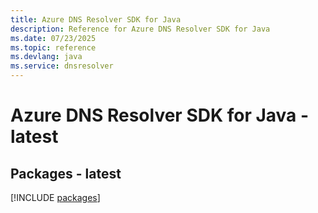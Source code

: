 ```yaml
---
title: Azure DNS Resolver SDK for Java
description: Reference for Azure DNS Resolver SDK for Java
ms.date: 07/23/2025
ms.topic: reference
ms.devlang: java
ms.service: dnsresolver
---
```

# Azure DNS Resolver SDK for Java - latest
## Packages - latest
[!INCLUDE [packages](dns-resolver-index.md)]
